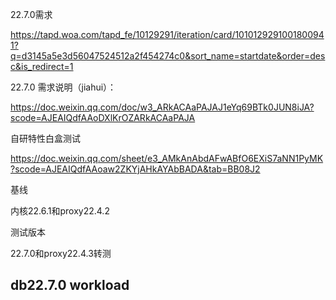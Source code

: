 22.7.0需求

https://tapd.woa.com/tapd_fe/10129291/iteration/card/1010129291001800941?q=d3145a5e3d56047524512a2f454274c0&sort_name=startdate&order=desc&is_redirect=1

22.7.0 需求说明（jiahui）：

https://doc.weixin.qq.com/doc/w3_ARkACAaPAJAJ1eYq69BTk0JUN8iJA?scode=AJEAIQdfAAoDXlKrOZARkACAaPAJA

自研特性白盒测试

 https://doc.weixin.qq.com/sheet/e3_AMkAnAbdAFwABfO6EXiS7aNN1PyMK?scode=AJEAIQdfAAoaw2ZKYjAHkAYAbBADA&tab=BB08J2







基线

内核22.6.1和proxy22.4.2

测试版本

22.7.0和proxy22.4.3转测



## db22.7.0 workload

